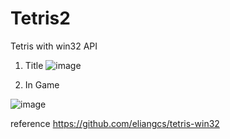 # Tetris2

Tetris with win32 API

1. Title
![image](https://user-images.githubusercontent.com/86466517/123399039-22035880-d5df-11eb-8db0-01180de0db24.png)

2. In Game

![image](https://user-images.githubusercontent.com/86466517/123399153-3fd0bd80-d5df-11eb-9a09-9c7af1a8c129.png)

reference https://github.com/eliangcs/tetris-win32
